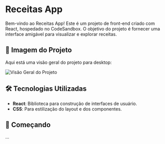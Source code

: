 # Receitas App

Bem-vindo ao Receitas App! Este é um projeto de front-end criado com React, hospedado no CodeSandbox. O objetivo do projeto é fornecer uma interface amigável para visualizar e explorar receitas.

## 📸 Imagem do Projeto

Aqui está uma visão geral do projeto para desktop:

![Visão Geral do Projeto](/src/images/design.jpg)

## 🛠️ Tecnologias Utilizadas

- **React**: Biblioteca para construção de interfaces de usuário.
- **CSS**: Para estilização do layout e dos componentes.

## 🚀 Começando
 ...
